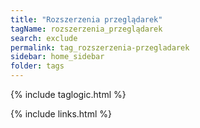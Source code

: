 ```yaml
---
title: "Rozszerzenia przeglądarek"
tagName: rozszerzenia_przeglądarek
search: exclude
permalink: tag_rozszerzenia-przegladarek
sidebar: home_sidebar
folder: tags
---
```

{% include taglogic.html %}

{% include links.html %}
